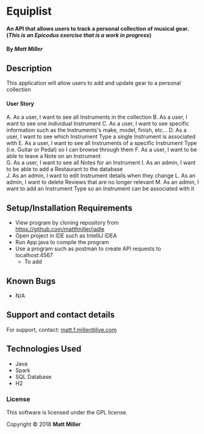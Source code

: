 # Equiplist

#### An API that allows users to track a personal collection of musical gear. (_This is an Epicodus exercise that is a work in progress_)

#### By _**Matt Miller**_

## Description

This application will allow users to add and update gear to a personal collection

#### User Story

A. As a user, I want to see all Instruments in the collection
B. As a user, I want to see one individual Instrument
C. As a user, I want to see specific information such as the Instruments's make, model, finish, etc...
D. As a user, I want to see which Instrument Type a single Instrument is associated with
E. As a user, I want to see all Instruments of a specific Instrument Type (i.e. Guitar or Pedal) so I can browse through them
F. As a user, I want to be able to leave a Note on an Instrument  
G. As a user, I want to see all Notes for an Instrument
I. As an admin, I want to be able to add a Restaurant to the database  
J. As an admin, I want to edit Instrument details when they change
L. As an admin, I want to delete Reviews that are no longer relevant
M. As an admin, I want to add an Instrument Type so an Instrument can be associated with it

## Setup/Installation Requirements

* View program by cloning repository from https://github.com/mattfmiller/jadle
* Open project in IDE such as IntelliJ IDEA
* Run App.java to compile the program
* Use a program such as postman to create API requests to localhost:4567
  * To add


## Known Bugs

* N/A

## Support and contact details

For support, contact: matt.f.miller@live.com

## Technologies Used

* Java
* Spark
* SQL Database
* H2

### License

This software is licensed under the GPL license.

Copyright © 2018 **Matt Miller**
